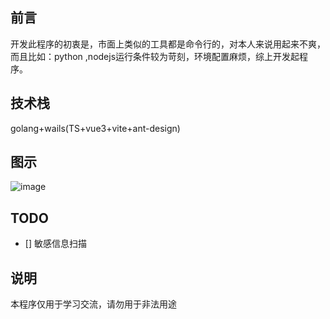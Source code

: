 ## 前言
开发此程序的初衷是，市面上类似的工具都是命令行的，对本人来说用起来不爽，而且比如：python ,nodejs运行条件较为苛刻，环境配置麻烦，综上开发起程序。

## 技术栈
golang+wails(TS+vue3+vite+ant-design)

## 图示
![image](https://user-images.githubusercontent.com/53891640/212649368-9ea3852e-14e6-4a09-8b05-94f1cc538fbb.png)


## TODO
- [] 敏感信息扫描

## 说明
本程序仅用于学习交流，请勿用于非法用途
